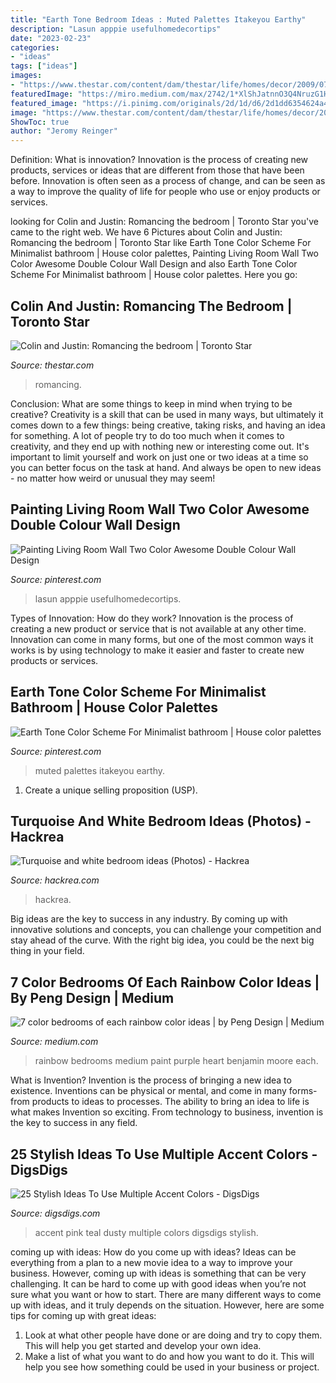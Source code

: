 ```yaml
---
title: "Earth Tone Bedroom Ideas : Muted Palettes Itakeyou Earthy"
description: "Lasun apppie usefulhomedecortips"
date: "2023-02-23"
categories:
- "ideas"
tags: ["ideas"]
images:
- "https://www.thestar.com/content/dam/thestar/life/homes/decor/2009/07/04/colin_and_justin_romancing_the_bedroom/colin_and_justin_bedroomafter.jpeg"
featuredImage: "https://miro.medium.com/max/2742/1*XlShJatnnO3Q4NruzG1How.jpeg"
featured_image: "https://i.pinimg.com/originals/2d/1d/d6/2d1dd6354624a43d0086f67d4a7ba246.jpg"
image: "https://www.thestar.com/content/dam/thestar/life/homes/decor/2009/07/04/colin_and_justin_romancing_the_bedroom/colin_and_justin_bedroomafter.jpeg"
ShowToc: true
author: "Jeromy Reinger"
---
```



Definition: What is innovation?
Innovation is the process of creating new products, services or ideas that are different from those that have been before. Innovation is often seen as a process of change, and can be seen as a way to improve the quality of life for people who use or enjoy products or services.

	

		
looking for Colin and Justin: Romancing the bedroom | Toronto Star you've came to the right web. We have 6 Pictures about Colin and Justin: Romancing the bedroom | Toronto Star like Earth Tone Color Scheme For Minimalist bathroom | House color palettes, Painting Living Room Wall Two Color Awesome Double Colour Wall Design and also Earth Tone Color Scheme For Minimalist bathroom | House color palettes. Here you go:
		
    
## Colin And Justin: Romancing The Bedroom | Toronto Star

<img loading=lazy src="https://www.thestar.com/content/dam/thestar/life/homes/decor/2009/07/04/colin_and_justin_romancing_the_bedroom/colin_and_justin_bedroomafter.jpeg" onerror="this.onerror=null;this.src='https://tse4.mm.bing.net/th?id=OIP.lc9IDmIb4JkNhAnhbu2dlwHaE8&amp;pid=15.1';" alt="Colin and Justin: Romancing the bedroom | Toronto Star">

_Source: thestar.com_

>romancing. 

	

Conclusion: What are some things to keep in mind when trying to be creative?
Creativity is a skill that can be used in many ways, but ultimately it comes down to a few things: being creative, taking risks, and having an idea for something. A lot of people try to do too much when it comes to creativity, and they end up with nothing new or interesting come out. It's important to limit yourself and work on just one or two ideas at a time so you can better focus on the task at hand. And always be open to new ideas - no matter how weird or unusual they may seem!

    
## Painting Living Room Wall Two Color Awesome Double Colour Wall Design

<img loading=lazy src="https://i.pinimg.com/originals/2d/1d/d6/2d1dd6354624a43d0086f67d4a7ba246.jpg" onerror="this.onerror=null;this.src='https://tse4.mm.bing.net/th?id=OIP.2LcfPwrSA4OwMaF9RiZG7gHaJ4&amp;pid=15.1';" alt="Painting Living Room Wall Two Color Awesome Double Colour Wall Design">

_Source: pinterest.com_

>lasun apppie usefulhomedecortips. 

	

Types of Innovation: How do they work?
Innovation is the process of creating a new product or service that is not available at any other time. Innovation can come in many forms, but one of the most common ways it works is by using technology to make it easier and faster to create new products or services.

    
## Earth Tone Color Scheme For Minimalist Bathroom | House Color Palettes

<img loading=lazy src="https://i.pinimg.com/736x/0d/85/76/0d857645a5fac4adc3b6eabb600288a7.jpg" onerror="this.onerror=null;this.src='https://tse1.mm.bing.net/th?id=OIP.oTTXjypk7pKlzm-yTZwZ4QHaOI&amp;pid=15.1';" alt="Earth Tone Color Scheme For Minimalist bathroom | House color palettes">

_Source: pinterest.com_

>muted palettes itakeyou earthy. 

	

1. Create a unique selling proposition (USP).

    
## Turquoise And White Bedroom Ideas (Photos) - Hackrea

<img loading=lazy src="https://www.hackrea.com/wp-content/uploads/2020/09/White-bedroom-with-turquoise-textured-wall-768x513.jpg" onerror="this.onerror=null;this.src='https://tse4.mm.bing.net/th?id=OIP.T3pOJq_gomq2eRjIZSKFUAHaE8&amp;pid=15.1';" alt="Turquoise and white bedroom ideas (Photos) - Hackrea">

_Source: hackrea.com_

>hackrea. 

	

Big ideas are the key to success in any industry. By coming up with innovative solutions and concepts, you can challenge your competition and stay ahead of the curve. With the right big idea, you could be the next big thing in your field.

    
## 7 Color Bedrooms Of Each Rainbow Color Ideas | By Peng Design | Medium

<img loading=lazy src="https://miro.medium.com/max/2742/1*XlShJatnnO3Q4NruzG1How.jpeg" onerror="this.onerror=null;this.src='https://tse4.mm.bing.net/th?id=OIP.EG3gd4cQUOkQyxbJq5X3OAHaFZ&amp;pid=15.1';" alt="7 color bedrooms of each rainbow color ideas | by Peng Design | Medium">

_Source: medium.com_

>rainbow bedrooms medium paint purple heart benjamin moore each. 

	

What is Invention?
Invention is the process of bringing a new idea to existence. Inventions can be physical or mental, and come in many forms- from products to ideas to processes. The ability to bring an idea to life is what makes Invention so exciting. From technology to business, invention is the key to success in any field.

    
## 25 Stylish Ideas To Use Multiple Accent Colors - DigsDigs

<img loading=lazy src="https://www.digsdigs.com/photos/2018/08/11-a-chic-two-tone-accent-space-with-teal-and-dusty-pink-that-create-a-gorgeous-decadent-feel.jpg" onerror="this.onerror=null;this.src='https://tse3.mm.bing.net/th?id=OIP.N5T9j7uRc3eK9RM4TOuQYwHaJ4&amp;pid=15.1';" alt="25 Stylish Ideas To Use Multiple Accent Colors - DigsDigs">

_Source: digsdigs.com_

>accent pink teal dusty multiple colors digsdigs stylish. 

	

coming up with ideas: How do you come up with ideas?
Ideas can be everything from a plan to a new movie idea to a way to improve your business. However, coming up with ideas is something that can be very challenging. It can be hard to come up with good ideas when you’re not sure what you want or how to start. There are many different ways to come up with ideas, and it truly depends on the situation. However, here are some tips for coming up with great ideas: 
1. Look at what other people have done or are doing and try to copy them. This will help you get started and develop your own idea. 
2. Make a list of what you want to do and how you want to do it. This will help you see how something could be used in your business or project. 

